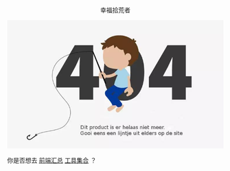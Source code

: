  <p align="center">
        幸福拾荒者
  </p>

<img  src='img/404.jpeg' width="600" alt="logo">

你是否想去 [前端汇总](/web/) [工具集合](/tool/) ？
